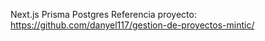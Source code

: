 Next.js
Prisma
Postgres
Referencia proyecto:
https://github.com/danyel117/gestion-de-proyectos-mintic/